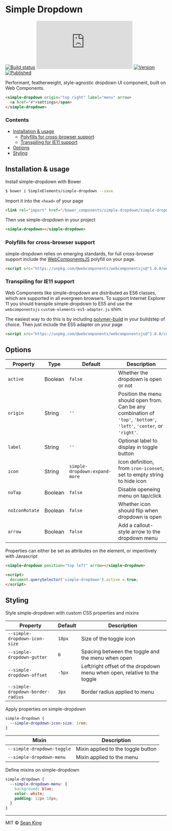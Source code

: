 # Simple Dropdown
[![Build status][travis-badge]][travis-url] ![Size][size-badge] [![Version][tag-badge]][releases-url] [![Published][webcomponents-badge]][webcomponents-url]

Performant, featherweight, style-agnostic dropdown UI component, built on Web Components.

<!---
```
<custom-element-demo>
  <template>
    <script src="../webcomponentsjs/webcomponents-lite.js"></script>
    <link rel="import" href="simple-dropdown.html">
    <style>
      body {
        font-family: sans-serif;
        color: #303c46;
      }
      
      simple-dropdown {
        margin-bottom: 50px;
      }

      simple-dropdown a {
        text-decoration: none;
        color: inherit;
        font-size: 0.85em;
        display: inline-block;
        text-decoration: none;
        padding: 0.5em 1em;
      }
    </style>
    <next-code-block></next-code-block>
  </template>
</custom-element-demo>
```
-->
```html
<simple-dropdown origin="top right" label="menu" arrow>
  <a href="#">settings</span>
</simple-dropdown>
```

### Contents

- [Installation & usage](#installation--usage)
  - [Polyfills for cross-browser support](#polyfills-for-cross-browser-support)
  - [Transpiling for IE11 support](#transpiling-for-ie11-support)
- [Options](#options)
- [Styling](#styling)


## Installation & usage

Install simple-dropdown with Bower

```sh
$ bower i SimpleElements/simple-dropdown --save
```

Import it into the `<head>` of your page

```html
<link rel="import" href="/bower_components/simple-dropdown/simple-dropdown.html">
```

Then use simple-dropdown in your project

```html
<simple-dropdown></simple-dropdown>
```

### Polyfills for cross-browser support

simple-dropdown relies on emerging standards, for full cross-browser support include the [WebComponentsJS](https://github.com/webcomponents/webcomponentsjs) polyfill on your page.

```html
<script src="https://unpkg.com/@webcomponents/webcomponentsjs@^1.0.0/webcomponents-loader.js"></script>
```

### Transpiling for IE11 support

Web Components like simple-dropdown are distributed as ES6 classes, which are supported in all evergreen browsers. To support Internet Explorer 11 you should transpile simple-dropdown to ES5 and use the `webcomponentsjs` `custom-elements-es5-adapter.js` shim. 

The easiest way to do this is by including [polymer-build][polymer-build] in your buildstep of choice. Then just include the ES5 adapter on your page

```html
<script src="https://unpkg.com/@webcomponents/webcomponentsjs@^1.0.0/custom-elements-es5-adapter.js"></script>
```

## Options

Property       | Type    | Default                       | Description                                                                                                           
-----------    | ------- | -----------------             | ------------                                                                                                          
`active`       | Boolean | `false`                       | Whether the dropdown is open or not                                                                                   
`origin`       | String  | `''`                          | Position the menu should open from. Can be any combination of `'top'`, `'bottom'`, `'left'`, `'center`, or `'right'`. 
`label`        | String  | `''`                          | Optional label to display in toggle button                                                                            
`icon`         | String  | `simple-dropdown:expand-more` | Icon definition, from `iron-iconset`, set to empty string to hide icon                                                
`noTap`        | Boolean | `false`                       | Disable openeing menu on tap/click                                                                                    
`noIconRotate` | Boolean | `false`                       | Whether icon should flip when dropdown is open                                                                        
`arrow`        | Boolean | `false`                       | Add a callout-style arrow to the dropdown menu                                                                        

Properties can either be set as attributes on the element, or imperitively with Javascript
```html
<simple-dropdown position="top left" arrow></simple-dropdown> 

<script>
  document.querySelector('simple-dropdown').active = true;
</script>
```

## Styling
Style simple-dropdown with custom CSS properties and mixins

Property                          | Default   | Description                            
--------------------------------- | --------- | ------------                           
`--simple-dropdown-icon-size`     | `18px`    | Size of the toggle icon           
`--simple-dropdown-gutter`        | `0`       | Spacing between the toggle and the menu when open
`--simple-dropdown-offset`        | `-5px`    | Left/right offset of the dropdown menu when open, relative to the toggle
`--simple-dropdown-border-radius` | `3px`     | Border radius applied to menu


Apply properties on simple-dropdown

```css
simple-dropdown {
  --simple-dropdown-icon-size: 1rem;
}
```


Mixin                      |  Description                            
---------------------------| ------------                           
`--simple-dropdown-toggle` | Mixin applied to the toggle button
`--simple-dropdown-menu`   | Mixin applied to the menu

Define mixins on simple-dropdown

```css
simple-dropdown {
  --simple-dropdown-menu: {
    background: blue;
    color: white;
    padding: 12px 18px;
  }
}
```

***

MIT © [Sean King](https://www.twitter.com/seaneking)

[tag-badge]: https://img.shields.io/github/tag/SimpleElements/simple-dropdown.svg
[releases-url]: https://github.com/SimpleElements/simple-dropdown/releases
[travis-badge]: https://img.shields.io/travis/SimpleElements/simple-dropdown.svg
[travis-url]: https://travis-ci.org/SimpleElements/simple-dropdown
[size-badge]: http://img.badgesize.io/SimpleElements/simple-dropdown/master/simple-dropdown.html?compression=gzip&label=size%20%28unminified%29
[webcomponents-badge]: https://img.shields.io/badge/webcomponents.org-published-blue.svg
[webcomponents-url]: https://www.webcomponents.org/element/SimpleElements/simple-dropdown
[polymer-build]: https://github.com/Polymer/polymer-build
